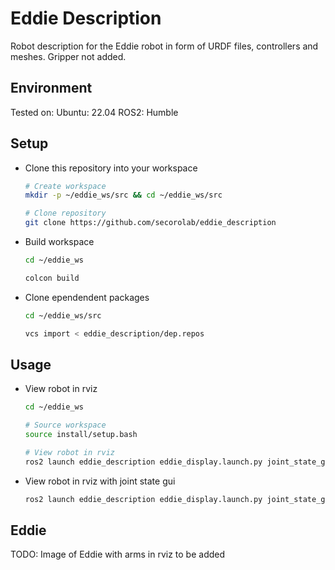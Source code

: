# Eddie Description

Robot description for the Eddie robot in form of URDF files, controllers and meshes.
Gripper not added.

## Environment
Tested on:
  Ubuntu: 22.04
  ROS2: Humble

## Setup

- Clone this repository into your workspace
  
  ```bash
  # Create workspace
  mkdir -p ~/eddie_ws/src && cd ~/eddie_ws/src

  # Clone repository
  git clone https://github.com/secorolab/eddie_description
  ```

- Build workspace

  ```bash
  cd ~/eddie_ws

  colcon build
  ```

- Clone ependendent packages

    ```bash
  cd ~/eddie_ws/src

  vcs import < eddie_description/dep.repos
  ```

## Usage

- View robot in rviz

  ```bash
  cd ~/eddie_ws

  # Source workspace
  source install/setup.bash

  # View robot in rviz
  ros2 launch eddie_description eddie_display.launch.py joint_state_gui:=false
  ```

- View robot in rviz with joint state gui

  ```bash
  ros2 launch eddie_description eddie_display.launch.py joint_state_gui:=true
  ```

## Eddie

TODO: Image of Eddie with arms in rviz to be added
